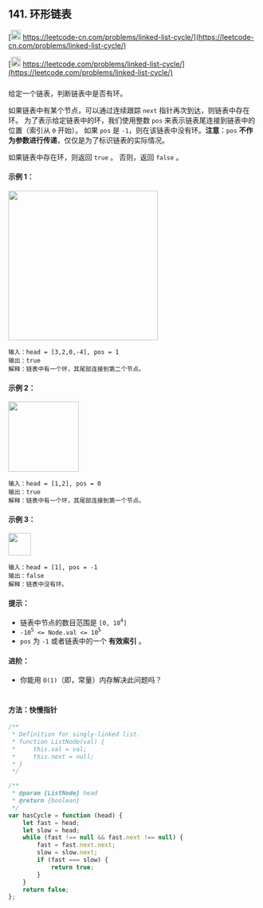 ## 141. 环形链表

[<img src="https://static.leetcode-cn.com/cn-mono-assets/production/assets/logo-dark-cn.c42314a8.svg" height="20" /> https://leetcode-cn.com/problems/linked-list-cycle/](https://leetcode-cn.com/problems/linked-list-cycle/)

[<img src="https://assets.leetcode.com/static_assets/public/webpack_bundles/images/logo-dark.e99485d9b.svg" height="20"/> https://leetcode.com/problems/linked-list-cycle/](https://leetcode.com/problems/linked-list-cycle/)

###

给定一个链表，判断链表中是否有环。

如果链表中有某个节点，可以通过连续跟踪 `next` 指针再次到达，则链表中存在环。 为了表示给定链表中的环，我们使用整数 `pos` 来表示链表尾连接到链表中的位置（索引从 `0` 开始）。 如果 `pos` 是 `-1`，则在该链表中没有环。**注意**：`pos` **不作为参数进行传递**，仅仅是为了标识链表的实际情况。

如果链表中存在环，则返回 `true` 。 否则，返回 `false` 。

#### 示例 1：

<img src="https://assets.leetcode.com/uploads/2018/12/07/circularlinkedlist.png" width="300" />

```
输入：head = [3,2,0,-4], pos = 1
输出：true
解释：链表中有一个环，其尾部连接到第二个节点。
```

#### 示例 2：

<img src="https://assets.leetcode.com/uploads/2018/12/07/circularlinkedlist_test2.png" width="141" />

```
输入：head = [1,2], pos = 0
输出：true
解释：链表中有一个环，其尾部连接到第一个节点。
```

#### 示例 3：

<img src="https://assets.leetcode.com/uploads/2018/12/07/circularlinkedlist_test3.png" width="45" />

```
输入：head = [1], pos = -1
输出：false
解释：链表中没有环。
```

#### 提示：

-   链表中节点的数目范围是 `[0, 10`<sup>`4`</sup>`]`
-   `-10`<sup>`5`</sup>` <= Node.val <= 10`<sup>`5`</sup>
-   `pos` 为 `-1` 或者链表中的一个 **有效索引** 。

#### 进阶：

-   你能用 `O(1)`（即，常量）内存解决此问题吗？

#

#### 方法：快慢指针

```js
/**
 * Definition for singly-linked list.
 * function ListNode(val) {
 *     this.val = val;
 *     this.next = null;
 * }
 */

/**
 * @param {ListNode} head
 * @return {boolean}
 */
var hasCycle = function (head) {
    let fast = head;
    let slow = head;
    while (fast !== null && fast.next !== null) {
        fast = fast.next.next;
        slow = slow.next;
        if (fast === slow) {
            return true;
        }
    }
    return false;
};
```

